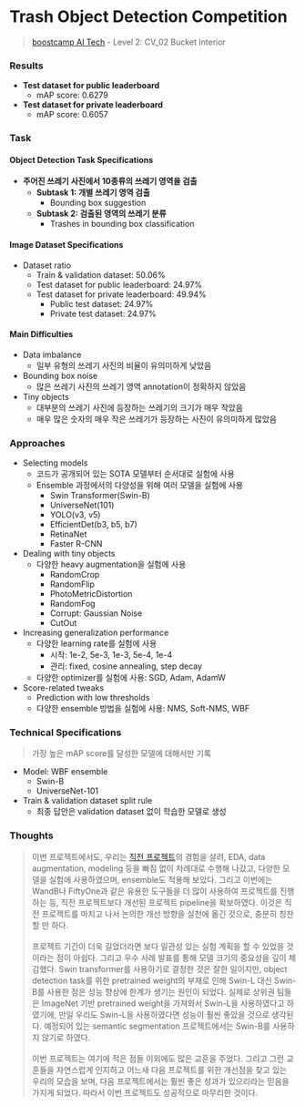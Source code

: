 # Trash Object Detection Competition

> [boostcamp AI Tech](https://boostcamp.connect.or.kr) - Level 2: CV_02 Bucket Interior

### Results

  * **Test dataset for public leaderboard**
    * mAP score: 0.6279
  * **Test dataset for private leaderboard**
    * mAP score: 0.6057

### Task

#### Object Detection Task Specifications

  * **주어진 쓰레기 사진에서 10종류의 쓰레기 영역을 검출**
    * **Subtask 1: 개별 쓰레기 영역 검출**
      * Bounding box suggestion
    * **Subtask 2: 검출된 영역의 쓰레기 분류**
      * Trashes in bounding box classification

#### Image Dataset Specifications

  * Dataset ratio
    * Train & validation dataset: 50.06%
    * Test dataset for public leaderboard: 24.97%
    * Test dataset for private leaderboard: 49.94%
      * Public test dataset: 24.97%
      * Private test dataset: 24.97%

#### Main Difficulties

  * Data imbalance
    * 일부 유형의 쓰레기 사진의 비율이 유의미하게 낮았음
  * Bounding box noise
    * 많은 쓰레기 사진의 쓰레기 영역 annotation이 정확하지 않았음
  * Tiny objects
    * 대부분의 쓰레기 사진에 등장하는 쓰레기의 크기가 매우 작았음
    * 매우 많은 숫자의 매우 작은 쓰레기가 등장하는 사진이 유의미하게 많았음

### Approaches

  * Selecting models
    * 코드가 공개되어 있는 SOTA 모델부터 순서대로 실험에 사용
    * Ensemble 과정에서의 다양성을 위해 여러 모델을 실험에 사용
      * Swin Transformer(Swin-B)
      * UniverseNet(101)
      * YOLO(v3, v5)
      * EfficientDet(b3, b5, b7)
      * RetinaNet
      * Faster R-CNN
  * Dealing with tiny objects
    * 다양한 heavy augmentation을 실험에 사용
      * RandomCrop
      * RandomFlip
      * PhotoMetricDistortion
      * RandomFog
      * Corrupt: Gaussian Noise
      * CutOut
  * Increasing generalization performance
    * 다양한 learning rate를 실험에 사용
      * 시작: 1e-2, 5e-3, 1e-3, 5e-4, 1e-4
      * 관리: fixed, cosine annealing, step decay
    * 다양한 optimizer를 실험에 사용: SGD, Adam, AdamW
  * Score-related tweaks
    * Prediction with low thresholds
    * 다양한 ensemble 방법을 실험에 사용: NMS, Soft-NMS, WBF

### Technical Specifications

> 가장 높은 mAP score를 달성한 모델에 대해서만 기록

  * Model: WBF ensemble
    * Swin-B
    * UniverseNet-101
  * Train & validation dataset split rule
    * 최종 답안은 validation dataset 없이 학습한 모델로 생성

### Thoughts

> 이번 프로젝트에서도, 우리는 [직전 프로젝트][image-classification-project]의 경험을 살려, EDA, data augmentation, modeling 등을 빠짐 없이 차례대로 수행해 나갔고, 다양한 모델을 실험에 사용하였으며, ensemble도 적용해 보았다. 그리고 이번에는 WandB나 FiftyOne과 같은 유용한 도구들을 더 많이 사용하여 프로젝트를 진행하는 등, 직전 프로젝트보다 개선된 프로젝트 pipeline을 확보하였다. 이것은 직전 프로젝트를 마치고 나서 논의한 개선 방향을 실천에 옮긴 것으로, 충분히 칭찬할 만 하다. <br><br>
> 프로젝트 기간이 더욱 길었더라면 보다 일관성 있는 실험 계획을 할 수 있었을 것이라는 점이 아쉽다. 그리고 우수 사례 발표를 통해 모델 크기의 중요성을 깊이 체감했다. Swin transformer를 사용하기로 결정한 것은 잘한 일이지만, object detection task를 위한 pretrained weight의 부재로 인해 Swin-L 대신 Swin-B를 사용한 점은 성능 향상에 한계가 생기는 원인이 되었다. 실제로 상위권 팀들은 ImageNet 기반 pretrained weight을 가져와서 Swin-L을 사용하였다고 하였기에, 만일 우리도 Swin-L을 사용하였다면 성능이 훨씬 좋았을 것으로 생각된다. 예정되어 있는 semantic segmentation 프로젝트에서는 Swin-B를 사용하지 않기로 하였다. <br><br>
> 이번 프로젝트는 여기에 적은 점들 이외에도 많은 교훈을 주었다. 그리고 그런 교훈들을 자연스럽게 인지하고 어느새 다음 프로젝트를 위한 개선점을 찾고 있는 우리의 모습을 보며, 다음 프로젝트에서는 훨씬 좋은 성과가 있으리라는 믿음을 가지게 되었다. 따라서 이번 프로젝트도 성공적으로 마무리한 것이다.

<!-- Link Definition -->
[image-classification-project]: https://github.com/boostcampaitech3/level1-image-classification-level1-cv-06
